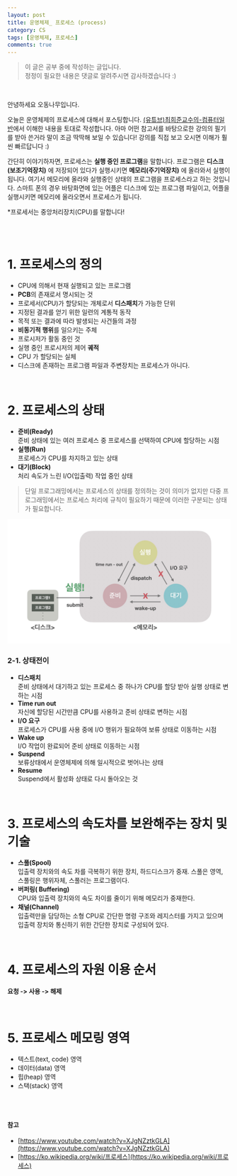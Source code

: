```yaml
---
layout: post
title: 운영체제_ 프로세스 (process)
category: CS
tags: [운영체제, 프로세스]
comments: true
---
```

>이 글은 공부 중에 작성하는 글입니다.            
>정정이 필요한 내용은 댓글로 알려주시면 감사하겠습니다 :)

<br>

안녕하세요 오동나무입니다.  <br>

오늘은 운영체제의 프로세스에 대해서 포스팅합니다. [(유튜브)최희준교수의-컴퓨터일반](https://www.youtube.com/watch?v=XJgNZztkGLA)에서 이해한 내용을 토대로 작성합니다. 아마 어떤 참고서를 바탕으로한 강의의 필기를 받아 쓴거라 말이 조금 딱딱해 보일 수 있습니다! 강의를 직접 보고 오시면 이해가 훨씬 빠르답니다 :) <br>

간단히 이야기하자면, 프로세스는 **실행 중인 프로그램**을 말합니다. 프로그램은 **디스크(보조기억장치)** 에 저장되어 있다가 실행시키면 **메모리(주기억장치)** 에 올라와서 실행이 됩니다. 여기서 메모리에 올라와 실행중인 상태의 프로그램을 프로세스라고 하는 것입니다. 스마트 폰의 경우 바탕화면에 있는 어플은 디스크에 있는 프로그램 파일이고, 어플을 실행시키면  메모리에 올라오면서 프로세스가 됩니다. <br>

*프로세서는 중앙처리장치(CPU)를 말합니다!

<br>
<br>

# 1. 프로세스의 정의
- CPU에 의해서 현재 실행되고 있는 프로그램
- **PCB**의 존재로서 명시되는 것
- 프로세서(CPU)가 할당되는 개체로서 **디스패치**가 가능한 단위
- 지정된 결과를 얻기 위한 일련의 계통적 동작
- 목적 또는 결과에 따라 발생되는 사건들의 과정
- **비동기적 행위**를 일으키는 주체
- 프로시저가 활동 중인  것
- 실행 중인 프로시저의 제어 **궤적**
- CPU 가 할당되는 실체
- 디스크에 존재하는 프로그램 파일과 주변장치는 프로세스가 아니다.

<br>

# 2. 프로세스의 상태

* **준비(Ready)**       
 준비 상태에 있는 여러 프로세스 중 프로세스를 선택하여 CPU에 할당하는 시점
* **실행(Run)**         
 프로세스가 CPU를 차지하고 있는 상태
* **대기(Block)**           
 처리 속도가 느린 I/O(입출력) 작업 중인 상태

>단일 프로그래밍에서는 프로세스의 상태를 정의하는 것이 의미가 없지만 다중 프로그래밍에서는 프로세스 처리에 규칙이 필요하기 때문에 이러한 구분되는 상태가 필요합니다.

<img src = "/assets/post-img/cs/process1.jpg">        


### 2-1. 상태전이
* **디스패치**       
준비 상태에서 대기하고 있는 프로세스  중 하나가 CPU를 할당 받아 실행 상태로 변하는  시점
* **Time run out**        
 자신에 할당된 시간만큼 CPU를 사용하고 준비 상태로 변하는 시점
* **I/O 요구**       
 프로세스가 CPU를 사용 중에 I/O 행위가 필요하여 보류 상태로 이동하는 시점
* **Wake up**       
 I/O 작업이 완료되어 준비 상태로 이동하는 시점
* **Suspend**       
 보류상태에서 운영체제에 의해 일시적으로 벗어나는 상태
* **Resume**      
 Suspend에서 활성화 상태로 다시 돌아오는 것

<br>

# 3. 프로세스의 속도차를 보완해주는 장치 및 기술
* **스풀(Spool)**        
입출력 장치와의 속도 차를 극복하기 위한 장치, 하드디스크가 중재. 스풀은 영역, 스풀링은 행위자체, 스풀러는 프로그램이다.
* **버퍼링( Buffering)**         
 CPU와 입출력 장치와의 속도 차이를 줄이기 위해 메모리가 중재한다.
* **채널(Channel)**          
 입출력만을 담당하는 소형 CPU로 간단한 명령 구조와 레지스터를 가지고 있으며 입출력 장치와 통신하기 위한 간단한 장치로 구성되어 있다.

<br>

# 4. 프로세스의 자원 이용 순서

#### 요청 -> 사용 -> 해제


<br>

# 5. 프로세스 메모링 영역
- 텍스트(text, code) 영역
- 데이터(data) 영역
- 힙(heap) 영역
- 스택(stack) 영역

<br>
<br>

#### 참고
- [https://www.youtube.com/watch?v=XJgNZztkGLA](https://www.youtube.com/watch?v=XJgNZztkGLA)
- [https://ko.wikipedia.org/wiki/프로세스](https://ko.wikipedia.org/wiki/프로세스)

<br>
<br>
